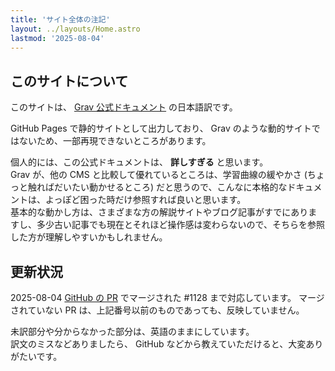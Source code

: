 ```yaml
---
title: 'サイト全体の注記'
layout: ../layouts/Home.astro
lastmod: '2025-08-04'
---
```


## このサイトについて

このサイトは、 [Grav 公式ドキュメント](https://learn.getgrav.org/) の日本語訳です。

GitHub Pages で静的サイトとして出力しており、 Grav のような動的サイトではないため、一部再現できないところがあります。

個人的には、この公式ドキュメントは、 **詳しすぎる** と思います。  
Grav が、他の CMS と比較して優れているところは、学習曲線の緩やかさ (ちょっと触ればだいたい動かせるところ) だと思うので、こんなに本格的なドキュメントは、よっぽど困った時だけ参照すれば良いと思います。  
基本的な動かし方は、さまざまな方の解説サイトやブログ記事がすでにありますし、多少古い記事でも現在とそれほど操作感は変わらないので、そちらを参照した方が理解しやすいかもしれません。

## 更新状況

2025-08-04 [GitHub の PR](https://github.com/getgrav/grav-learn/pulls) でマージされた #1128 まで対応しています。
マージされていない PR は、上記番号以前のものであっても、反映していません。

未訳部分や分からなかった部分は、英語のままにしています。  
訳文のミスなどありましたら、 GitHub などから教えていただけると、大変ありがたいです。

